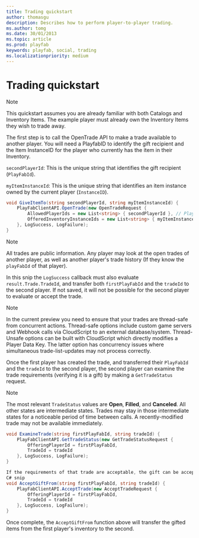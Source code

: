 ```yaml
---
title: Trading quickstart
author: thomasgu
description: Describes how to perform player-to-player trading.
ms.author: tomg
ms.date: 30/01/2013
ms.topic: article
ms.prod: playfab
keywords: playfab, social, trading
ms.localizationpriority: medium
---
```


# Trading quickstart

> [!NOTE]
> This quickstart assumes you are already familiar with both Catalogs and Inventory Items. The example player must already own the Inventory Items they wish to trade away.

The first step is to call the OpenTrade API to make a trade available to another player. You will need a PlayfabID to identify the gift recipient and the Item InstanceID for the player who currently has the item in their Inventory.
  
`secondPlayerId`: This is the unique string that identifies the gift recipient (`PlayFabId`).

`myItemInstanceId`: This is the unique string that identifies an item instance owned by the current player (`InstanceID`).

```csharp
void GiveItemTo(string secondPlayerId, string myItemInstanceId) {
    PlayFabClientAPI.OpenTrade(new OpenTradeRequest {
        AllowedPlayerIds = new List<string> { secondPlayerId }, // PlayFab ID for the friend who will receive your gift
        OfferedInventoryInstanceIds = new List<string> { myItemInstanceId } // The item instanceId fetched from GetUserInventory()
    }, LogSuccess, LogFailure);
}
```

> [!NOTE]
> All trades are public information. Any player may look at the open trades of another player, as well as another player's trade history (If they know the `playFabId` of that player).

In this snip the `LogSuccess` callback must also evaluate `result.Trade.TradeId`, and transfer both `firstPlayFabId` and the `tradeId` to the second player. If not saved, it will not be possible for the second player to evaluate or accept the trade.
  
> [!NOTE]
> In the current preview you need to ensure that your trades are thread-safe from concurrent actions. Thread-safe options include custom game servers and Webhook calls via CloudScript to an external database/system. Thread-Unsafe options can be built with CloudScript which directly modifies a Player Data Key. The latter option has concurrency issues where simultaneous trade-list-updates may not process correctly.

Once the first player has created the trade, and transferred their `PlayFabId` and the `tradeId` to the second player, the second player can examine the trade requirements (verifying it is a gift) by making a `GetTradeStatus` request.

> [!NOTE]
> The most relevant `TradeStatus` values are **Open**, **Filled**, and **Canceled**. All other states are intermediate states. Trades may stay in those intermediate states for a noticeable period of time between calls. A recently-modified trade may not be available immediately.

```csharp
void ExamineTrade(string firstPlayFabId, string tradeId) {
    PlayFabClientAPI.GetTradeStatus(new GetTradeStatusRequest {
        OfferingPlayerId = firstPlayFabId,
        TradeId = tradeId
    }, LogSuccess, LogFailure);
}

If the requirements of that trade are acceptable, the gift can be accepted using AcceptTrade
C# snip
void AcceptGiftFrom(string firstPlayFabId, string tradeId) {
    PlayFabClientAPI.AcceptTrade(new AcceptTradeRequest {
        OfferingPlayerId = firstPlayFabId,
        TradeId = tradeId
    }, LogSuccess, LogFailure);
}
```

Once complete, the `AcceptGiftFrom` function above will transfer the gifted items from the first player's inventory to the second.
